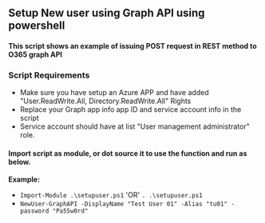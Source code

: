 ## Setup New user using Graph API using powershell
#### This script shows an example of issuing POST request in REST method to O365 graph API

### Script Requirements

* Make sure you have setup an Azure APP and have added "User.ReadWrite.All, Directory.ReadWrite.All" Rights
* Replace your Graph app info app ID and service account info in the script
* Service account should have at list "User management administrator" role.

#### Import script as module, or dot source it to use the function and run as below.

**Example:** 
* ```Import-Module .\setupuser.ps1``` 'OR' ```. .\setupuser.ps1```
* ```NewUser-GraphAPI -DisplayName "Test User 01" -Alias "tu01" -password "Pa55w0rd"```
